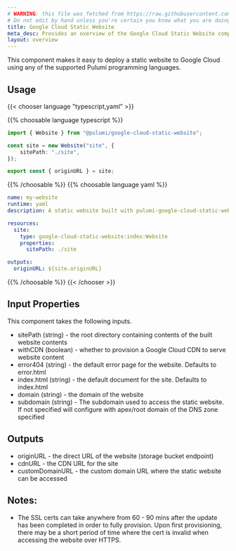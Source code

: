 ```yaml
---
# WARNING: this file was fetched from https://raw.githubusercontent.com/pulumi/pulumi-google-cloud-static-website/v0.0.3/docs/_index.md
# Do not edit by hand unless you're certain you know what you are doing!
title: Google Cloud Static Website
meta_desc: Provides an overview of the Google Cloud Static Website component.
layout: overview
---
```


This component makes it easy to deploy a static website to Google Cloud using any of the supported Pulumi programming languages.

## Usage

{{< chooser language "typescript,yaml" >}}

{{% choosable language typescript %}}

```typescript
import { Website } from "@pulumi/google-cloud-static-website";

const site = new Website("site", {
    sitePath: "./site",
});

export const { originURL } = site;
```

{{% /choosable %}}
{{% choosable language yaml %}}

```yaml
name: my-website
runtime: yaml
description: A static website built with pulumi-google-cloud-static-website.

resources:
  site:
    type: google-cloud-static-website:index:Website
    properties:
      sitePath: ./site

outputs:
  originURL: ${site.originURL}
```

{{% /choosable %}}
{{< /chooser >}}

## Input Properties

This component takes the following inputs.

- sitePath (string) - the root directory containing contents of the built website contents
- withCDN (boolean) - whether to provision a Google Cloud CDN to serve website content
- error404 (string) - the default error page for the website. Defaults to error.html
- index.html (string) - the default document for the site. Defaults to index.html
- domain (string) - the domain of the website
- subdomain (string) - The subdomain used to access the static website. If not specified will configure with apex/root domain of the DNS zone specified

## Outputs

- originURL - the direct URL of the website (storage bucket endpoint)
- cdnURL - the CDN URL for the site
- customDomainURL - the custom domain URL where the static website can be accessed


## Notes:

- The SSL certs can take anywhere from 60 - 90 mins after the update has been completed in order to fully provision. Upon first provisioning, there may be a short period of time where the cert is invalid when accessing the website over HTTPS.